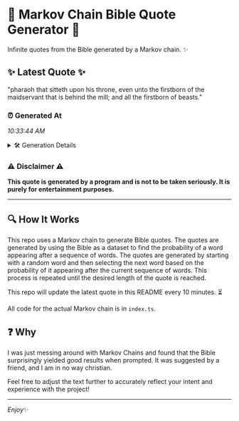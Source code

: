 # 📖 Markov Chain Bible Quote Generator 📖

Infinite quotes from the Bible generated by a Markov chain. ✨

## ✨ Latest Quote ✨
"pharaoh that sitteth upon his throne, even unto the firstborn of the maidservant that is behind the mill; and all the firstborn of beasts."

### ⏰ Generated At
*10:33:44 AM*

<details>
    <summary>🛠️ Generation Details</summary>
    <p>
        <strong>🌱 Seed:</strong> pharaoh<br>
        <strong>🔄 Iterations:</strong> 23<br>
        <strong>📜 Context History:</strong><br>[ pharaoh ]: that<br>[ pharaoh, that ]: sitteth<br>[ pharaoh, that, sitteth ]: upon<br>[ pharaoh, that, sitteth, upon ]: his<br>[ pharaoh, that, sitteth, upon, his ]: throne,<br>[ pharaoh, that, sitteth, upon, his, throne, ]: even<br>[ that, sitteth, upon, his, throne,, even ]: unto<br>[ sitteth, upon, his, throne,, even, unto ]: the<br>[ upon, his, throne,, even, unto, the ]: firstborn<br>[ his, throne,, even, unto, the, firstborn ]: of<br>[ throne,, even, unto, the, firstborn, of ]: the<br>[ even, unto, the, firstborn, of, the ]: maidservant<br>[ unto, the, firstborn, of, the, maidservant ]: that<br>[ the, firstborn, of, the, maidservant, that ]: is<br>[ firstborn, of, the, maidservant, that, is ]: behind<br>[ of, the, maidservant, that, is, behind ]: the<br>[ the, maidservant, that, is, behind, the ]: mill;<br>[ maidservant, that, is, behind, the, mill; ]: and<br>[ that, is, behind, the, mill;, and ]: all<br>[ is, behind, the, mill;, and, all ]: the<br>[ behind, the, mill;, and, all, the ]: firstborn<br>[ the, mill;, and, all, the, firstborn ]: of<br>[ mill;, and, all, the, firstborn, of ]: beasts.<br>
    </p>
</details>

### ⚠️ Disclaimer ⚠️
**This quote is generated by a program and is not to be taken seriously. It is purely for entertainment purposes.**

---

## 🔍 How It Works

This repo uses a Markov chain to generate Bible quotes. The quotes are generated by using the Bible as a dataset to find the probability of a word appearing after a sequence of words. The quotes are generated by starting with a random word and then selecting the next word based on the probability of it appearing after the current sequence of words. This process is repeated until the desired length of the quote is reached.

This repo will update the latest quote in this README every 10 minutes. ⏳

All code for the actual Markov chain is in `index.ts`.

## ❓ Why

I was just messing around with Markov Chains and found that the Bible surprisingly yielded good results when prompted. 
It was suggested by a friend, and I am in no way christian.

Feel free to adjust the text further to accurately reflect your intent and experience with the project!

---

*Enjoy*✨
